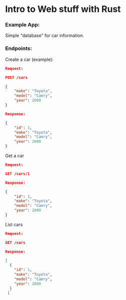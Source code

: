 # Intro to Web stuff with Rust

### Example App:

Simple "database" for car information.

### Endpoints:

Create a car (example):

```json
Request:

POST /cars

{
    "make": "Toyota",
    "model": "Camry",
    "year": 2000
}

Response:

{
    "id": 1,
    "make": "Toyota",
    "model": "Camry",
    "year": 2000
}
```

Get a car

```json
Request:

GET /cars/1

Response:

{
    "id": 1,
    "make": "Toyota",
    "model": "Camry",
    "year": 2000
}
```

List cars

```json
Request:

GET /cars

Response:

[
  {
    "id": 1,
    "make": "Toyota",
    "model": "Camry",
    "year": 2000
  }
 ]
```
